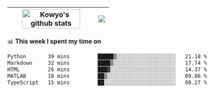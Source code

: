 | <a href="https://github.com/anuraghazra/github-readme-stats"><img width="85%" src="https://github-readme-stats.vercel.app/api?username=kowyo&show_icons=true&hide_border=true&theme=transparent" alt="Kowyo's github stats" /></a> | <a href="https://github.com/anuraghazra/github-readme-stats"><img align="center" src="https://github-readme-stats.vercel.app/api/top-langs/?username=kowyo&exclude_repo=Engineering-Competition-Robot,mobile-robot&hide=c,assembly,shaderlab,hlsl,mathematica,cmake&layout=compact&hide_border=true&theme=transparent" /></a> |
| ------------- | ------------- |

📊 **This week I spent my time on**
<!--START_SECTION:waka-->

```txt
Python       39 mins         █████▒░░░░░░░░░░░░░░░░░░░   21.18 %
Markdown     32 mins         ████▒░░░░░░░░░░░░░░░░░░░░   17.74 %
HTML         26 mins         ███▓░░░░░░░░░░░░░░░░░░░░░   14.37 %
MATLAB       18 mins         ██▒░░░░░░░░░░░░░░░░░░░░░░   09.86 %
TypeScript   15 mins         ██░░░░░░░░░░░░░░░░░░░░░░░   08.27 %
```

<!--END_SECTION:waka-->
